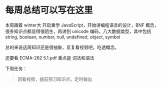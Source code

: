 # 每周总结可以写在这里

本周跟着 winter大 开启重学 JavaScript，开始讲编程语言的设计，BNF 概念，很多知识点都显得很陌生，再讲到 unicode 编码，八大数据类型，其中包括 string, boolean, number, null, undefined, object, symbol

总的来说这周知识还是很抽象，反复看视频吧，吃透概念。

还要看 ECMA-262 5.1.pdf 重点是 词法和语法

下周任务：
> 回看视频，提前预习知识点，定时输出